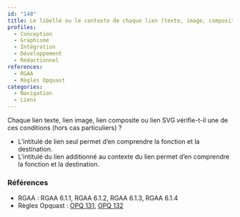 ```yaml
---
id: "148"
title: Le libellé ou le contexte de chaque lien (texte, image, composite, SVG) permet d’en comprendre la fonction et la destination
profiles:
  - Conception
  - Graphisme
  - Intégration
  - Développement
  - Rédactionnel
references:
  - RGAA
  - Règles Opquast
categories:
  - Navigation
  - Liens
---
```


Chaque lien texte, lien image, lien composite ou lien SVG vérifie-t-il une de ces conditions (hors cas particuliers) ?

* L’intitulé de lien seul permet d’en comprendre la fonction et la destination.
* L’intitulé du lien additionné au contexte du lien permet d’en comprendre la fonction et la destination.


### Références

*   RGAA : RGAA 6.1.1, RGAA 6.1.2, RGAA 6.1.3, RGAA 6.1.4
*   Règles Opquast : [OPQ 131](https://checklists.opquast.com/fr/assurance-qualite-web/chaque-lien-est-dote-dun-intitule-dans-le-code-source), [OPQ 132](https://checklists.opquast.com/fr/assurance-qualite-web/le-libelle-de-chaque-lien-decrit-sa-fonction-ou-la-nature-du-contenu-vers-lequel-il-pointe)
